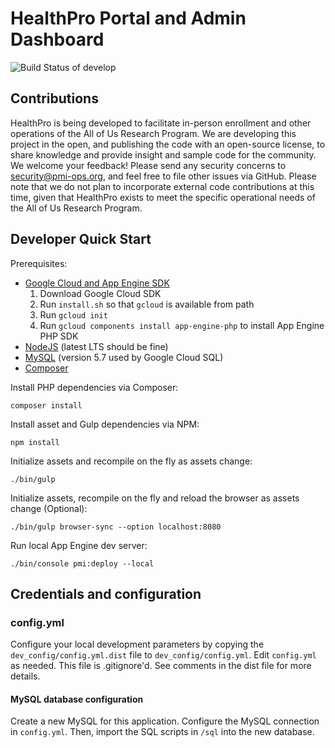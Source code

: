 # HealthPro Portal and Admin Dashboard

![Build Status of develop](https://circleci.com/gh/all-of-us/healthpro.png)

## Contributions

HealthPro is being developed to facilitate in-person enrollment and other operations of the All of Us Research Program. We are developing this project in the open, and publishing the code with an open-source license, to share knowledge and provide insight and sample code for the community. We welcome your feedback! Please send any security concerns to security@pmi-ops.org, and feel free to file other issues via GitHub. Please note that we do not plan to incorporate external code contributions at this time, given that HealthPro exists to meet the specific operational needs of the All of Us Research Program.

## Developer Quick Start

Prerequisites:

* [Google Cloud and App Engine SDK](https://cloud.google.com/appengine/docs/standard/php/download)
    1. Download Google Cloud SDK
    2. Run `install.sh` so that `gcloud` is available from path
    3. Run `gcloud init`
    4. Run `gcloud components install app-engine-php` to install App Engine PHP SDK
* [NodeJS](https://nodejs.org/) (latest LTS should be fine)
* [MySQL](https://dev.mysql.com/downloads/mysql/) (version 5.7 used by Google Cloud SQL)
* [Composer](https://getcomposer.org/doc/00-intro.md#globally)

Install PHP dependencies via Composer:

`composer install`

Install asset and Gulp dependencies via NPM:

`npm install`

Initialize assets and recompile on the fly as assets change:

`./bin/gulp`

Initialize assets, recompile on the fly and reload the browser as assets change (Optional):

`./bin/gulp browser-sync --option localhost:8080`

Run local App Engine dev server:

`./bin/console pmi:deploy --local`

## Credentials and configuration

### config.yml

Configure your local development parameters by copying the `dev_config/config.yml.dist` file to `dev_config/config.yml`.  Edit `config.yml` as needed.  This file is .gitignore'd.  See comments in the dist file for more details.

#### MySQL database configuration
Create a new MySQL for this application.  Configure the MySQL connection in `config.yml`.  Then, import the SQL scripts in `/sql` into the new database.
